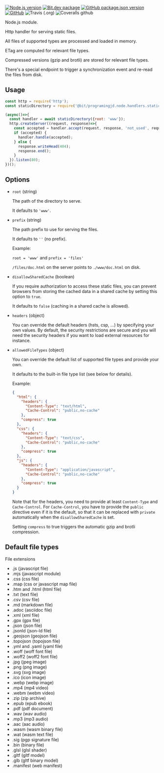[![Node.js version](https://img.shields.io/badge/node-%3E%3D11.7.0-blue)](https://nodejs.org)
[![Bit.dev package](https://img.shields.io/badge/%20bit%20-programingjd.node%2Fhandlers%2Fstatic-blueviolet)](https://bit.dev/programingjd/node/handlers/static)
[![GitHub package.json version](https://img.shields.io/github/package-json/v/programingjd/bit.node.handlers.static)](https://bit.dev/programingjd/node/handlers/static)
[![GitHub](https://img.shields.io/github/license/programingjd/bit.node.handlers.static)](LICENSE)
![Travis (.org)](https://img.shields.io/travis/programingjd/bit.node.handlers.static)
![Coveralls github](https://img.shields.io/coveralls/github/programingjd/bit.node.handlers.static)

Node.js module.

Http handler for serving static files.

All files of supported types are processed and loaded in memory.

ETag are computed for relevant file types.

Compressed versions (gzip and brotli) are stored for relevant file types.

There's a special endpoint to trigger a synchronization event and re-read the files from disk.


## Usage

```javascript
const http = require('http');
const staticDirectory = require('@bit/programingjd.node.handlers.static');

(async()=>{
  const handler = await staticDirectory({root: 'www'});
  http.createServer((request, response)=>{
    const accepted = handler.accept(request, response, 'not_used', request.connection.remoteAddress);
    if (accepted) {
      handler.handle(accepted);
    } else {
      response.writeHead(404);
      response.end();
    }
  }).listen(80); 
})();
```

## Options

- `root`  (string)

  The path of the directory to serve.
  
  It defaults to `'www'`.
  
- `prefix`  (string)

  The path prefix to use for serving the files.
  
  It defaults to `''` (no prefix).
  
  Example:
  
  `root = 'www'` and `prefix = 'files'`
  
  `/files/doc.html` on the server points to `./www/doc.html` on disk.
  
- `disallowSharedCache`  (boolean)

  If you require authorization to access these static files, you can prevent browsers
  from storing the cached data in a shared cache  by setting this option to `true`.
  
  It defaults to `false` (caching in a shared cache is allowed).

- `headers` (object)

  You can override the default headers (hsts, csp, ...) by specifying your own values. 
  By default, the security restrictions are secure and you will need the security headers if you want to load
  external resources for instance.

- `allowedFileTypes`  (object)

  You can override the default list of supported file types and provide your own.
  
  It defaults to the built-in file type list (see below for details).
  
  Example:
  
  ``` json
  {
    "html": {
      "headers": {
        "Content-Type": "text/html",
        "Cache-Control": "public,no-cache" 
      },
      "compress": true
    },
    "css": {
      "headers": {
        "Content-Type": "text/css",
        "Cache-Control": "public,no-cache" 
      },
      "compress": true
    },
    "js": {
      "headers": {
        "Content-Type": "application/javascript",
        "Cache-Control": "public,no-cache" 
      },
      "compress": true
    }
  }
  ```

  Note that for the headers, you need to provide at least `Content-Type` and `Cache-Control`.
  For `Cache-Control`, you have to provide the `public` directive even if it is the default,
  so that it can be replaced with `private` automatically when the `disallowSharedCache` is set.
  
  Setting `compress` to true triggers the automatic gzip and brotli compression.
  
  
## Default file types

  File extensions

  - .js (javascript file)
  - .mjs (javascript module)
  - .css (css file)
  - .map (css or javascript map file)
  - .htm and .html (html file)
  - .txt (text file)
  - .csv (csv file)
  - .md  (markdown file)
  - .adoc (asciidoc file)
  - .xml (xml file)
  - .gpx (gpx file)
  - .json (json file)
  - .jsonld (json-ld file)
  - .geojson (geojson file)
  - .topojson (topojson file)
  - .yml and .yaml (yaml file)
  - .woff (woff font file)
  - .woff2 (woff2 font file)
  - .jpg (jpeg image)
  - .png (png image)
  - .svg (svg image)
  - .ico (icon image)
  - .webp (webp image)
  - .mp4 (mp4 video)
  - .webm (webm video)
  - .zip (zip archive)
  - .epub (epub ebook)
  - .pdf (pdf document)
  - .wav (wav audio)
  - .mp3 (mp3 audio)
  - .aac (aac audio)
  - .wasm (wasm binary file)
  - .wat (wasm text file)
  - .sig (pgp signature file)
  - .bin (binary file)
  - .glsl (glsl shader)
  - .gltf (gltf model)
  - .glb (gltf binary model)
  - .manifest (web manifest)
